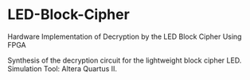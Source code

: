 # LED-Block-Cipher
Hardware Implementation of Decryption by the LED Block Cipher Using FPGA

Synthesis of the decryption circuit for the lightweight block cipher LED.
Simulation Tool: Altera Quartus II.
